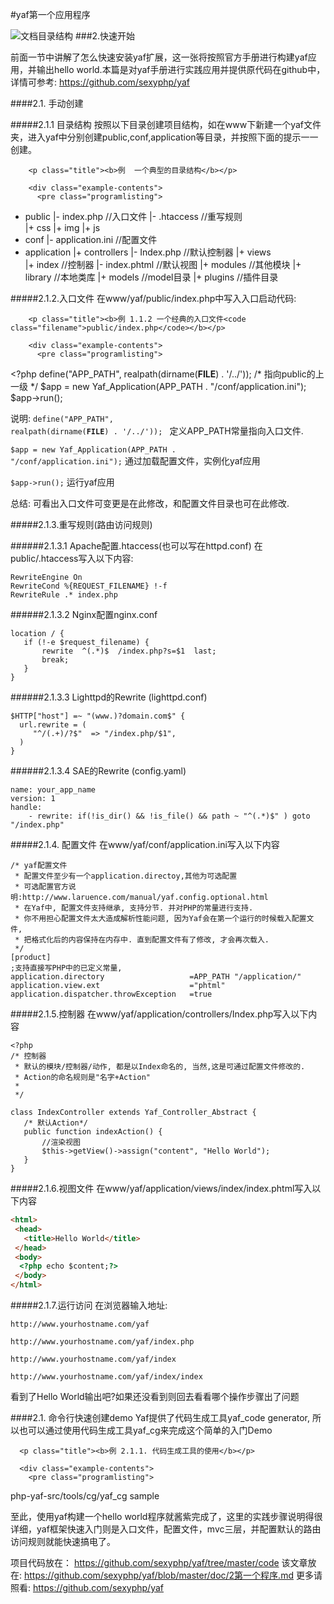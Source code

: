 #yaf第一个应用程序

![文档目录结构](http://images.sexyphp.com/blog/yaf/helloworld.png)
###2.快速开始

前面一节中讲解了怎么快速安装yaf扩展，这一张将按照官方手册进行构建yaf应用，并输出hello world.本篇是对yaf手册进行实践应用并提供原代码在github中，详情可参考: https://github.com/sexyphp/yaf

####2.1. 手动创建

#####2.1.1 目录结构
按照以下目录创建项目结构，如在www下新建一个yaf文件夹，进入yaf中分别创建public,conf,application等目录，并按照下面的提示一一创建。
<div class="example">
        <a name="N203A3" id="N203A3"></a>

        <p class="title"><b>例  一个典型的目录结构</b></p>

        <div class="example-contents">
          <pre class="programlisting">
+ public
  |- index.php //入口文件
  |- .htaccess //重写规则    
  |+ css
  |+ img
  |+ js
+ conf
  |- application.ini //配置文件   
+ application
  |+ controllers
     |- Index.php //默认控制器
  |+ views    
     |+ index   //控制器
        |- index.phtml //默认视图
  |+ modules //其他模块
  |+ library //本地类库
  |+ models  //model目录
  |+ plugins //插件目录
</pre></div></div>


#####2.1.2.入口文件
在www/yaf/public/index.php中写入入口启动代码:

<div class="example">
        <a name="N203B7" id="N203B7"></a>

        <p class="title"><b>例 1.1.2 一个经典的入口文件<code class="filename">public/index.php</code></b></p>

        <div class="example-contents">
          <pre class="programlisting">
&lt;?php
define("APP_PATH",  realpath(dirname(__FILE__) . '/../'));  /* 指向public的上一级 */
$app  = new Yaf_Application(APP_PATH . "/conf/application.ini");
$app-&gt;run();
</pre>
        </div></div>

说明: 
<code>define("APP_PATH",  realpath(dirname(__FILE__) . '/../')); </code> 定义APP_PATH常量指向入口文件.

<code>$app  = new Yaf_Application(APP_PATH . "/conf/application.ini");</code> 通过加载配置文件，实例化yaf应用

<code>$app->run();</code> 运行yaf应用

总结:
可看出入口文件可变更是在此修改，和配置文件目录也可在此修改.

#####2.1.3.重写规则(路由访问规则)

######2.1.3.1 Apache配置.htaccess(也可以写在httpd.conf)
在public/.htaccess写入以下内容:
```
RewriteEngine On
RewriteCond %{REQUEST_FILENAME} !-f
RewriteRule .* index.php
```

######2.1.3.2 Nginx配置nginx.conf
```nginx
location / {
   if (!-e $request_filename) {
       rewrite  ^(.*)$  /index.php?s=$1  last;
       break;
   }
}
```

######2.1.3.3  Lighttpd的Rewrite (lighttpd.conf)
```
$HTTP["host"] =~ "(www.)?domain.com$" {
  url.rewrite = (
     "^/(.+)/?$"  => "/index.php/$1",
  )
}
```

######2.1.3.4   SAE的Rewrite (config.yaml)
```
name: your_app_name
version: 1
handle:
    - rewrite: if(!is_dir() && !is_file() && path ~ "^(.*)$" ) goto "/index.php"
```

#####2.1.4. 配置文件
在www/yaf/conf/application.ini写入以下内容
```
/* yaf配置文件
 * 配置文件至少有一个application.directoy,其他为可选配置
 * 可选配置官方说明:http://www.laruence.com/manual/yaf.config.optional.html
 * 在Yaf中, 配置文件支持继承, 支持分节. 并对PHP的常量进行支持.
 * 你不用担心配置文件太大造成解析性能问题, 因为Yaf会在第一个运行的时候载入配置文件,
 * 把格式化后的内容保持在内存中. 直到配置文件有了修改, 才会再次载入.
 */
[product]
;支持直接写PHP中的已定义常量,
application.directory                   =APP_PATH "/application/"
application.view.ext                    ="phtml"
application.dispatcher.throwException   =true
```

#####2.1.5.控制器
在www/yaf/application/controllers/Index.php写入以下内容
```
<?php
/* 控制器
 * 默认的模块/控制器/动作, 都是以Index命名的, 当然,这是可通过配置文件修改的.
 * Action的命名规则是"名字+Action"
 *
 */

class IndexController extends Yaf_Controller_Abstract {
   /* 默认Action*/
   public function indexAction() {
       //渲染视图
       $this->getView()->assign("content", "Hello World");
   }
}
```

#####2.1.6.视图文件
在www/yaf/application/views/index/index.phtml写入以下内容
```html
<html>
 <head>
   <title>Hello World</title>
 </head>
 <body>
  <?php echo $content;?>
 </body>
</html>
```

#####2.1.7.运行访问
在浏览器输入地址:

```
http://www.yourhostname.com/yaf

http://www.yourhostname.com/yaf/index.php

http://www.yourhostname.com/yaf/index

http://www.yourhostname.com/yaf/index/index
```
看到了Hello World输出吧?如果还没看到则回去看看哪个操作步骤出了问题

####2.1. 命令行快速创建demo
Yaf提供了代码生成工具yaf_code generator, 所以也可以通过使用代码生成工具yaf_cg来完成这个简单的入门Demo

<div class="example">
      <a name="N20463" id="N20463"></a>

      <p class="title"><b>例 2.1.1. 代码生成工具的使用</b></p>

      <div class="example-contents">
        <pre class="programlisting">
php-yaf-src/tools/cg/yaf_cg sample
</pre>
      </div></div>


至此，使用yaf构建一个hello world程序就酱紫完成了，这里的实践步骤说明得很详细，yaf框架快速入门则是入口文件，配置文件，mvc三层，并配置默认的路由访问规则就能快速搞电了。

项目代码放在：    https://github.com/sexyphp/yaf/tree/master/code
该文章放在:      https://github.com/sexyphp/yaf/blob/master/doc/2第一个程序.md
更多请照看:      https://github.com/sexyphp/yaf
